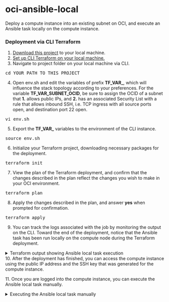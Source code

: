 # oci-ansible-local
Deploy a compute instance into an existing subnet on OCI, and execute an Ansible task locally on the compute instance.

### Deployment via CLI Terraform

1. [Download this project](https://github.com/scacela/oci-ansible-local/archive/refs/heads/main.zip) to your local machine.
2. [Set up CLI Terraform on your local machine.](https://docs.oracle.com/en-us/iaas/Content/API/SDKDocs/terraformgetstarted.htm) 
3. Navigate to project folder on your local machine via CLI.
<pre>
cd YOUR_PATH_TO_THIS_PROJECT
</pre>
4. Open env.sh and edit the variables of prefix <b>TF_VAR_</b>, which will influence the stack topology according to your preferences. For the variable <b>TF_VAR_SUBNET_OCID</b>, be sure to assign the OCID of a subnet that <b>1.</b> allows public IPs, and <b>2.</b> has an associated Security List with a rule that allows inbound SSH, i.e. TCP ingress with all source ports open, and destination port 22 open.
<pre>
vi env.sh
</pre>
5. Export the <b>TF_VAR_</b> variables to the environment of the CLI instance.
<pre>
source env.sh
</pre>
6. Initialize your Terraform project, downloading necessary packages for the deployment.
<pre>
terraform init
</pre>
7. View the plan of the Terraform deployment, and confirm that the changes described in the plan reflect the changes you wish to make in your OCI environment.
<pre>
terraform plan
</pre>
8. Apply the changes described in the plan, and answer <b>yes</b> when prompted for confirmation.
<pre>
terraform apply
</pre>
9. You can track the logs associated with the job by monitoring the output on the CLI. Toward the end of the deployment, notice that the Ansible task has been run locally on the compute node during the Terraform deployment.
<p></p>
<details>
	<summary>Terraform output showing Ansible local task execution</summary>
<p></p>
<div style="text-align:center"><img src="./pictures/local-ansible-task-from-tf-deployment.png"/>
</div>
<p></p>
</details>
10. After the deployment has finished, you can access the compute instance using the public IP address and the SSH key that was generated for the compute instance.
<p></p>
11. Once you are logged into the compute instance, you can execute the Ansible local task manually.
<p></p>
<details>
	<summary>Executing the Ansible local task manually</summary>
<p></p>
<div style="text-align:center"><img src="./pictures/local-ansible-task-manual.png"/>
</div>
<p></p>
</details>